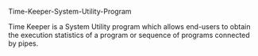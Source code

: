 Time-Keeper-System-Utility-Program

Time Keeper is a System Utility program which allows end-users to obtain the execution statistics of a program or sequence of programs connected by pipes.